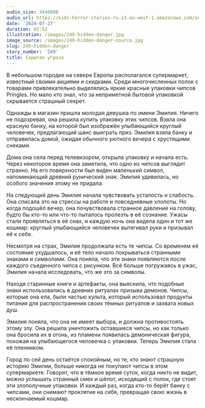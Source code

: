 ```yaml
---
audio_size: 3446880
audio_url: https://kids-horror-stories-ru.s3.eu-west-1.amazonaws.com/audio/249-hidden-danger.mp3
date: '2024-07-27'
duration: 02:52
illustration: /images/249-hidden-danger.jpg
image_source: /images/249-hidden-danger-source.jpg
slug: 249-hidden-danger
story_number: '249'
title: Скрытая угроза
---
```


В небольшом городке на севере Европы располагался супермаркет, известный своими акциями и скидками. Среди многочисленных полок с товарами привлекательно выделялись яркие красные упаковки чипсов Pringles. Но мало кто знал, что за неприметной бытовой упаковкой скрывается страшный секрет.

Однажды в магазин пришла молодая девушка по имени Эмилия. Ничего не подозревая, она решила купить упаковку этих чипсов. Взяла она красную банку, на которой был изображён улыбающийся круглый человечек, предлагающий шанс выиграть приз. Эмилия взяла банку и отправилась домой, ожидая обычного уютного вечера с хрустящими снеками.

Дома она села перед телевизором, открыла упаковку и начала есть. Через некоторое время она заметила, что одно из чипсов выглядит странно. На его поверхности был виден маленький символ, напоминающий древний рунический знак. Эмилия удивилась, но особого значения этому не придала.

На следующий день Эмилия начала чувствовать усталость и слабость. Она списала это на стрессы на работе и повседневные хлопоты. Но когда подошёл вечер, она почувствовала странное давление на голову, будто бы кто-то или что-то пыталось пролезть в её сознание. Ужасы стали проявляться в её снах, и каждую ночь она видела один и тот же кошмар: круглый улыбающийся человечек вытягивал руки и призывал её к себе.

Несмотря на страх, Эмилия продолжала есть те чипсы. Со временем её состояние ухудшалось, и её тело начало покрываться странными знаками и символами. Она поняла, что эти знаки появляются после каждого съеденного чипса с рисунком. Всё больше погружаясь в ужас, Эмилия начала исследовать, что же это за символы.

Находя старинные книги и артефакты, она выяснила, что подобные знаки использовались в древних ритуалах призыва демонов. Чипсы, которые она ела, были частью культа, который использовал продукты питания для распространения своих тёмных ритуалов и захвата новых душ.

Эмилия поняла, что она не имеет выбора, и должна противостоять этому злу. Она решила уничтожить оставшиеся чипсы, но как только она бросила их в огонь, из пламени появилась демоническая фигура, похожая на улыбающегося человечка с упаковки. Теперь Эмилия стала её пленником.

Город по сей день остаётся спокойным, но те, кто знают страшную историю Эмилии, больше никогда не покупают чипсы в этом супермаркете. Говорят, что в тёмное время суток, когда никто не видит, можно услышать странный смех и шёпот, исходящий с полок, где стоят эти злополучные упаковки. И каждый раз, когда кто-то берёт банку с чипсами, они снимают проклятие на себя, превращая свою жизнь в нескончаемый кошмар.
